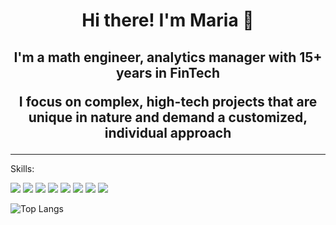 <h1 align="center"> Hi there! I'm Maria 👋</h1>

<h2 align="center"> I'm a math engineer, analytics manager with 15+ years in FinTech

I focus on complex, high-tech projects that are unique in nature and demand a customized, individual approach</h2>   

--------------------------------------------------
Skills:

<img src = "https://img.shields.io/badge/-Python-3776AB?logo=Python&logoColor=fff"/></center>
<img src = "https://img.shields.io/badge/-C++-3776AB?logo=C++&logoColor=fff"/></center>
<img src = "https://img.shields.io/badge/-C-3776AB?logo=C&logoColor=fff"/></center>
<img src = "https://img.shields.io/badge/-C Sharp-3776AB?logo=C Sharp&logoColor=fff"/></center>
<img src = "https://img.shields.io/badge/-MATLAB-3776AB?logo=MATLAB&logoColor=fff" /></center>
<img src = "https://img.shields.io/badge/-SQL-3776AB?logo=SQL&logoColor=fff"/></center>
<mg src = "https://img.shields.io/badge/-MongoDB-3776AB?logo=MongoDB&logoColor=fff"/></center>
<img src = "https://img.shields.io/badge/-Solidity-3776AB?logo=Solidity&logoColor=fff" /></center>
<img src = "https://img.shields.io/badge/-Ethereum-3776AB?logo=Ethereum&logoColor=fff" /></center>

![Top Langs](https://github-readme-stats.vercel.app/api/top-langs/?username=MaruQuant&langs_count=10&theme=radical)
